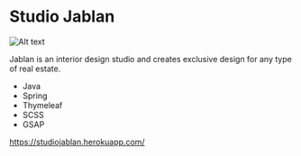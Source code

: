 # Studio Jablan

![Alt text](https://i.imgur.com/owt7YuG.png "Studio Jablan image")

Jablan is an interior design studio and creates exclusive design for any type of real estate.

<div>
<ul>
<li>Java</li>
<li>Spring</li>
<li>Thymeleaf</li>
<li>SCSS</li>
<li>GSAP</li>
</ul>
</div>

https://studiojablan.herokuapp.com/
